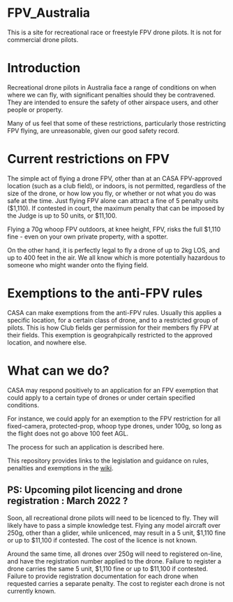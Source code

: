 # FPV_Australia

This is a site for recreational race or freestyle FPV drone pilots.  It is not for commercial drone pilots.

# Introduction

Recreational drone pilots in Australia face a range of conditions on when where we can fly, with significant penalties should they be contravened.  They are intended to ensure the safety of other airspace users, and other people or property.

Many of us feel that some of these restrictions, particularly those restricting FPV flying, are unreasonable, given our good safety record.

# Current restrictions on FPV

The simple act of flying a drone FPV, other than at an CASA FPV-approved location (such as a club field), or indoors, is not permitted, regardless of the size of the drone, or how low you fly, or whether or not what you do was safe at the time.  Just flying FPV alone can attract a fine of 5 penalty units ($1,110).  If contested in court, the maximum penalty that can be imposed by the Judge is up to 50 units, or $11,100. 

Flying a 70g whoop FPV outdoors, at knee height, FPV, risks the full $1,110 fine - even on your own private property, with a spotter.  

On the other hand, it is perfectly legal to fly a drone of up to 2kg LOS, and up to 400 feet in the air.  We all know which is more potentially hazardous to someone who might wander onto the flying field.

# Exemptions to the anti-FPV rules

CASA can make exemptions from the anti-FPV rules.  Usually this applies a specific location, for a certain class of drone, and to a restricted group of pilots.  This is how Club fields ger permission for their members fly FPV at their fields.  This exemption is geograhpically restricted to the approved location, and nowhere else.  

# What can we do?

CASA may respond positively to an application for an FPV exemption that could apply to a certain type of drones or under certain specified conditions.  

For instance, we could apply for an exemption to the FPV restriction for all fixed-camera, protected-prop, whoop type drones, under 100g, so long as the flight does not go above 100 feet AGL.  

The process for such an application is described here.

This repository provides links to the legislation and guidance on rules, penalties and exemptions in the [wiki](https://github.com/ctzsnooze/FPV_Australia/wiki).

## PS: Upcoming pilot licencing and drone registration : March 2022 ?

Soon, all recreational drone pilots will need to be licenced to fly.  They will likely have to pass a simple knowledge test.  Flying any model aircraft over 250g, other than a glider, while unlicenced, may result in a 5 unit, $1,110 fine or up to $11,100 if contested.  The cost of the licence is not known.

Around the same time, all drones over 250g will need to registered on-line, and have the registration number applied to the drone.  Failure to register a drone carries the same 5 unit, $1,110 fine or up to $11,100 if contested.  Failure to provide registration documentation for each drone when requested carries a separate penalty.  The cost to register each drone is not currently known.




